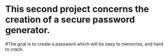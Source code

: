 # This second project concerns the creation of a secure password generator.

#The goal is to create a password which will be easy to memorize, and hard to crack.